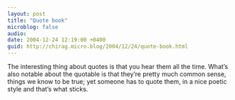 ```yaml
---
layout: post
title: "Quote book"
microblog: false
audio: 
date: 2004-12-24 12:19:00 +0400
guid: http://chirag.micro.blog/2004/12/24/quote-book.html
---
```

<p>The interesting thing about quotes is that you hear them all the time. What’s also notable about the quotable is that they’re pretty much common sense, things we know to be true; yet someone has to quote them, in a nice poetic style and that’s what sticks.</p>
